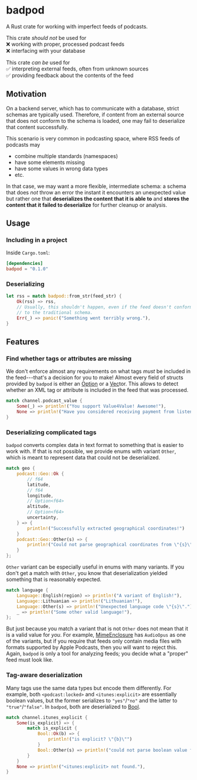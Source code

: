 # badpod

A Rust crate for working with imperfect feeds of podcasts.

This crate *should not* be used for  
❌ working with proper, processed podcast feeds  
❌ interfacing with your database

This crate *can be* used for  
✅ interpreting external feeds, often from unknown sources  
✅ providing feedback about the contents of the feed

## Motivation

On a backend server, which has to communicate with a database, strict schemas are typically used.
Therefore, if content from an external source that does not conform to the schema is loaded, one may fail to deserialize that content successfully.

This scenario is very common in podcasting space, where RSS feeds of podcasts may  
- combine multiple standards (namespaces)
- have some elements missing
- have some values in wrong data types
- etc.

In that case, we may want a more flexible, intermediate schema: a schema that does *not* throw an error the instant it encounters an unexpected value but rather one that **deserializes the content that it is able to** and **stores the content that it failed to deserialize** for further cleanup or analysis.

## Usage

### Including in a project

Inside `Cargo.toml`:  
```toml
[dependencies]
badpod = "0.1.0"
```

### Deserializing

```rust
let rss = match badpod::from_str(feed_str) {
    Ok(rss) => rss,
    // Usually, this shouldn't happen, even if the feed doesn't conform
    // to the traditional schema.
    Err(_) => panic!("Something went terribly wrong."),
}
```

## Features

### Find whether tags or attributes are missing

We don't enforce almost any requirements on what tags *must* be included in the feed---that's a decision for you to make!
Almost every field of structs provided by `badpod` is either an [Option](std::option::Option) or a [Vec](std::vec::Vec)tor.
This allows to detect whether an XML tag or attribute is included in the feed that was processed.
```rust
match channel.podcast_value {
    Some(_) => println!("You support Value4Value! Awesome!"),
    None => println!("Have you considered receiving payment from listeners?"),
}
```

### Deserializing complicated tags

`badpod` converts complex data in text format to something that is easier to work with.
If that is not possible, we provide enums with variant `Other`, which is meant to represent data that could not be deserialized.
```rust
match geo {
    podcast::Geo::Ok {
        // f64
        latitude,
        // f64
        longitude,
        // Option<f64>
        altitude,
        // Option<f64>
        uncertainty,
    } => {
        println!("Successfully extracted geographical coordinates!")
    }
    podcast::Geo::Other(s) => {
        println!("Could not parse geographical coordinates from \"{s}\".")
    }
};
```

`Other` variant can be especially useful in enums with many variants.
If you don't get a match with `Other`, you know that deserialization yielded something that is reasonably expected.
```rust
match language {
    Language::English(region) => println!("A variant of English!"),
    Language::Lithuanian => println!("Lithuanian!"),
    Language::Other(s) => println!("Unexpected language code \"{s}\"."),
    _ => println!("Some other valid language!"),
};
```

But just because you match a variant that is not `Other` does not mean that it is a valid value for *you*.
For example, [MimeEnclosure](crate::MimeEnclosure) has `AudioOpus` as one of the variants, but if you require that feeds only contain media files with formats supported by Apple Podcasts, then you will want to reject this.
Again, `badpod` is only a tool for analyzing feeds; you decide what a "proper" feed must look like.

### Tag-aware deserialization

Many tags use the same data types but encode them differently.
For example, both `<podcast:locked>` and `<itunes:explicit>` are essentially boolean values, but the former serializes to `"yes"`/`"no"` and the latter to `"true"`/`"false"`.
In `badpod`, both are deserialized to [Bool](crate::Bool).
```rust
match channel.itunes_explicit {
    Some(is_explicit) => {
        match is_explicit {
            Bool::Ok(b) => {
                println!("is explicit? \"{b}\"")
            }
            Bool::Other(s) => println!("could not parse boolean value from \"{s}\""),
        }
    }
    None => println!("<itunes:explicit> not found."),
}
```
